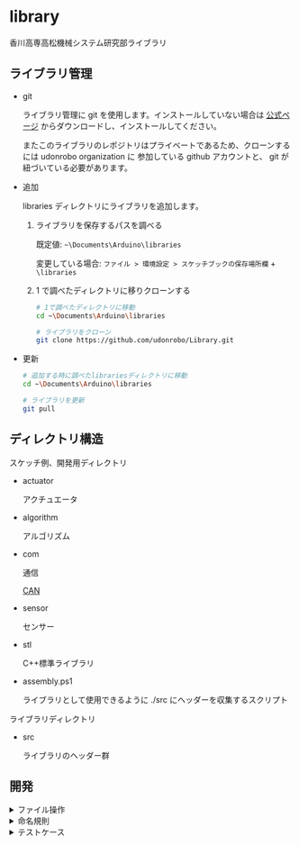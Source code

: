 # library

香川高専高松機械システム研究部ライブラリ

## ライブラリ管理

-   git

    ライブラリ管理に git を使用します。インストールしていない場合は [公式ページ](https://git-scm.com/download/win) からダウンロードし、インストールしてください。

    またこのライブラリのレポジトリはプライベートであるため、クローンするには udonrobo organization に 参加している github アカウントと、 git が紐づいている必要があります。

-   追加

    libraries ディレクトリにライブラリを追加します。

    1. ライブラリを保存するパスを調べる

        既定値: `~\Documents\Arduino\libraries`

        変更している場合: `ファイル > 環境設定 > スケッチブックの保存場所欄` + `\libraries`

    2. 1 で調べたディレクトリに移りクローンする

        ```sh
        # 1で調べたディレクトリに移動
        cd ~\Documents\Arduino\libraries

        # ライブラリをクローン
        git clone https://github.com/udonrobo/Library.git
        ```

-   更新

    ```sh
    # 追加する時に調べたlibrariesディレクトリに移動
    cd ~\Documents\Arduino\libraries

    # ライブラリを更新
    git pull
    ```

## ディレクトリ構造

スケッチ例、開発用ディレクトリ

-   actuator

    アクチュエータ

-   algorithm

    アルゴリズム

-   com

    通信

    [CAN](./com/can/README.md)

    <!-- [I2C](./com/i2c/README.md) -->

    <!-- [SPI](./com/spi/README.md) どなたか作ってぇぇぇぇぇ -->

-   sensor

    センサー

-   stl

    C++標準ライブラリ

-   assembly.ps1

    ライブラリとして使用できるように ./src にヘッダーを収集するスクリプト

ライブラリディレクトリ

-   src

    ライブラリのヘッダー群

## 開発

<details>
<summary>ファイル操作</summary>

1. 開発用ディレクトリでヘッダーファイル等を作成、または編集

2. 新規追加時の場合、`assembly.ps1` 内 `sources` 配列に開発したファイルのパスを追加

    `Library\hoge\hogehoge.hpp` ファイルを収集対象に追加する場合、`"${selfpath}\hoge\hogehoge.hpp"` の様にパスを指定し、配列に追加します。

    `selfpath` には `assembly.ps1` の親ディレクトリのパスが代入されています。

3. assembly.ps1 を powershell で実行

    src ディレクトリに開発したファイルがコピーされます

    ```sh
    cd ---\Library
    .\assembly.ps1
    ```

</details>

<details>
<summary>命名規則</summary>

-   禁止事項

    -   アンダースコアから始まる識別子名は禁止

        言語規格や処理系で使うために予約されている可能性があるため。また将来的に予約語になる可能性があるため。

-   ファイル名

    アッパーキャメルケース

    拡張子主に `.ino`, `.hpp`, `.cpp`

    `SampleClass.hpp`

-   変数

    ローワーキャメルケース

    ```cpp
    int i = 0;
    auto timeMs = millis();
    ```

-   定数

    -   define マクロ

        コンスタントケース

        名前衝突を防ぐためなるべく長く、なるべく undef する。

        ```cpp
        #define SERIAL_DATA_LENGTH (128)
        ```

    -   const 定数

        ローワーキャメルケース

        ```cpp
        const int id = GetID();
        const size_t dataLength = reader.length();
        ```

    -   constexpr 定数

        アッパーキャメルケース or コンスタントケース

        ```cpp
        constexpr int Size = 256;
        constexpr int DataSize = 1024;
        constexpr uint8_t LED_PIN = 13;
        ```

-   関数名

    -   グローバル関数

        アッパーキャメルケース

        なるべく動詞

        ```cpp
        void Init() {}
        uint8_t GetSerialData() {}
        ```

    -   メンバ関数名

        ローワーキャメルケース

        なるべく動詞(size, length 等はよく使われるのでﾖｼｯ)

        ```cpp
        void begin();
        double getData();
        ```

    -   関数クロージャー

        ローワーキャメルケース

        なるべく短く

        ```cpp
        const auto f = []() {};
        const auto read = []() {};
        ```

-   クラス、構造体名

    アッパーキャメルケース or スネークケース(テンプレートメタプログラミング用)

    名詞

    ```cpp
    class SerialWriter {};
    class PIDController {};  // PIDのような単語は頭文字をとった略語であるため、Pid のようにしない

    template<typename T, typename U>
    struct is_same {};
    ```

-   template パラメーター

    アッパーキャメルケース

    なるべく短く

    ```cpp
    template<class Ty>
    template<size_t Size>
    ```

-   特殊ケース

    C++ STL や Boost 等にあるクラス、関数名を模倣する場合、それぞれのライブラリの命名規則に従う。

</details>

<details>
<summary>テストケース</summary>

-   リンクエラー

    リンクエラーはきもいです(唐突)複数の .cpp ファイルから include した際にリンクエラーにならないようにしてください。主にヘッダーファイルに関数や変数の実体がある場合にリンクエラーになります。一つの .cpp ファイルから include する際はエラーにならないので注意が必要です。`#pragma once` は多重インクルードは防ぐことができますが、リンクエラーは防ぐことができません。

    -   エラー文

        ```
        gcc: multiple definition of `識別名名` 😭
        msvc: LNK2005 "public: void __cdecl Hoge::f(void)" (?f@Hoge@@QEAAXXZ) は既に erro.obj で定義されています。🤪🤪🤪
        ```

    -   変数

        ```cpp
        // エラー(変数実体がヘッダーに記述されているため)
        int value;
        ```

    -   関数

        ```cpp
        void f() {}  // NG
        inline void f() {} // OK
        ```

    -   クラス

        ```cpp
        class Hoge {
            static int value;
            void f();
        };
        int Hoge::value;         // NG
        void Hoge::f() {};       // NG
        inline void Hoge::f() {} // OK

        template<class T>
        class Hoge {
            static int value;
        };
        template<class T> Hoge<T>::value; // OK
        ```

-   メモリリーク

</details>
